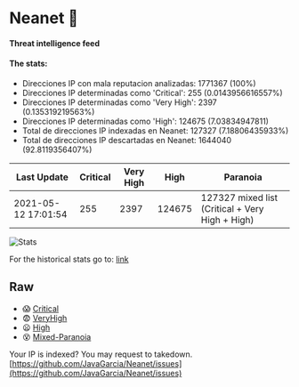 # Neanet :hocho:
#### Threat intelligence feed
#### The stats:

- Direcciones IP con mala reputacion analizadas: 1771367 (100%)
- Direcciones IP determinadas como 'Critical':  255 (0.0143956616557%)
- Direcciones IP determinadas como 'Very High':  2397 (0.135319219563%)
- Direcciones IP determinadas como 'High':  124675 (7.03834947811)
- Total de direcciones IP indexadas en Neanet:  127327 (7.18806435933%)
- Total de direcciones IP descartadas en Neanet:  1644040 (92.8119356407%)

| Last Update | Critical | Very High | High | Paranoia |
| --- | --- | --- | --- | --- |
| 2021-05-12 17:01:54 | 255 | 2397 | 124675 | 127327 mixed list (Critical + Very High + High)|

![Stats](https://docs.google.com/spreadsheets/d/e/2PACX-1vSnaNMIXVabIpDJjufMlzH7poXnshF3mgd8Is1g9ytUEzVsP5my4Trn8f-xkoLLQ38xpL3HtmUexLo6/pubchart?oid=501124687&format=image)

For the historical stats go to: [link](/stats.csv)
## Raw
- :scream: [Critical](https://raw.githubusercontent.com/JavaGarcia/Neanet/master/blacklists/neanet_critical.txt)
- :fearful: [VeryHigh](https://raw.githubusercontent.com/JavaGarcia/Neanet/master/blacklists/neanet_veryHigh.txtt)
- :frowning: [High](https://raw.githubusercontent.com/JavaGarcia/Neanet/master/blacklists/neanet_high.txt)
- :dizzy_face: [Mixed-Paranoia](https://raw.githubusercontent.com/JavaGarcia/Neanet/master/blacklists/neanet_all.txt)


Your IP is indexed? You may request to takedown. [https://github.com/JavaGarcia/Neanet/issues](https://github.com/JavaGarcia/Neanet/issues)











































































































































































































































































































































































































































































































































































































































































































































































































































































































































































































































































































































































































































































































































































































































































































































































































































































































































































































































































































































































































































































































































































































































































































































































































































































































































































































































































































































































































































































































































































































































































































































































































































































































































































































































































































































































































































































































































































































































































































































































































































































































































































































































































































































































































































































































































































































































































































































































































































































































































































































































































































































































































































































































































































































































































































































































































































































































































































































































































































































































































































































































































































































































































































































































































































































































